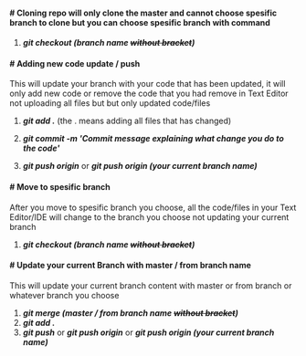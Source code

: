 #### # Cloning repo will only clone the master and cannot choose spesific branch to clone but you can choose spesific branch with command
1. ***git checkout (branch name ~~without bracket~~)***

#### # Adding new code update / push
This will update your branch with your code that has been updated, it will only add new code or remove the code that you had remove in Text Editor not uploading all files but but only updated code/files
1. ***git add .*** (the . means adding all files that has changed)

2. ***git commit -m 'Commit message explaining what change you do to the code'***

3. ***git push origin*** or ***git push origin (your current branch name)***

#### # Move to spesific branch 
After you move to spesific branch you choose, all the code/files in your Text Editor/IDE will change to the branch you choose not updating your current branch
1. ***git checkout (branch name ~~without bracket~~)***

#### # Update your current Branch with master / from branch name
This will update your current branch content with master or from branch or whatever branch you choose
1. ***git merge (master / from branch name ~~without bracket~~)*** 
2. ***git add .***
3. ***git push*** or ***git push origin*** or ***git push origin (your current branch name)***






